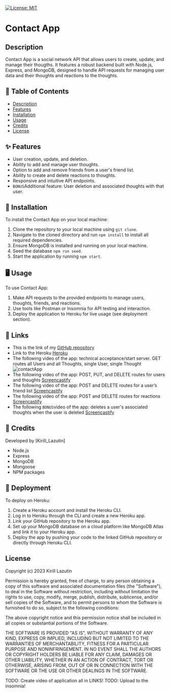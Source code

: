[![License: MIT](https://img.shields.io/badge/License-MIT-yellow.svg)](https://opensource.org/licenses/MIT)

# Contact App

## Description

Contact App is a social network API that allows users to create, update, and manage their thougths. It features a robust backend built with Node.js, Express, and MongoDB, designed to handle API requests for managing user data and their thoughts and reactions to the thoughts.

## 📑 Table of Contents

- [Description](#description)
- [Features](#-features)
- [Installation](#-installation)
- [Usage](#-usage)
- [Credits](#-credits)
- [License](#license)

## ✨ Features

- User creation, update, and deletion.
- Ability to add and manage user thoughts.
- Option to add and remove friends from a user's friend list.
- Ability to create and delete reactions to thoughts.
- Responsive and intuitive API endpoints.
- `BONUS`Additional feature: User deletion and associated thoughts with that user.

## 🔧 Installation

To install the Contact App on your local machine:

1. Clone the repository to your local machine using `git clone`.
2. Navigate to the cloned directory and run `npm install` to install all required dependencies.
3. Ensure MongoDB is installed and running on your local machine.
4. Seed the database `npm run seed`.
5. Start the application by running `npm start`.

## 🖥 Usage

To use Contact App:

1. Make API requests to the provided endpoints to manage users, thoughts, friends, and reactions.
2. Use tools like Postman or Insomnia for API testing and interaction.
3. Deploy the application to Heroku for live usage (see deployment section).

## 🔗 Links

- This is the link of my [GitHub repository](https://github.com/Kirill777-web/contactApp)
- Link to the Heroku [Heroku]()
- The following video of the app: technical acceptance/start server. GET routes all Users and all Thoughts, single User, single Thought ![contactApp](https://drive.google.com/file/d/1SLS5l3uUOhrukQ_2NvGL4oSwtEaxiO_s/view)
- The following video of the app: POST, PUT, and DELETE routes for users and thoughts [Screencastify](https://drive.google.com/file/d/1SWpy-Ex8Xe1rbepjrezL4lQFLcvKH7x3/view)
- The following video of the app: POST and DELETE routes for a user’s friend list [Screencastify](https://drive.google.com/file/d/1LWrhjdHb22VZ9YHfgLWV-qiSmoINCtuW/view)
- The following video of the app: POST and DELETE routes for reactions [Screencastify](https://drive.google.com/file/d/1sxgoos23GmWuXB93GysZsHEWqNkO_fqN/view)
- The following `BONUS`video of the app: deletes a user's associated thoughts when the user is deleted [Screencastify](https://drive.google.com/file/d/1cG9TcbdyTe8ALRy3k0Z0rIoinuNigKPt/view)

## 🙏 Credits

Developed by [Kirill_Lazutin]

- Node.js
- Express
- MongoDB
- Mongoose
- NPM packages

## 🚀 Deployment

To deploy on Heroku:

1. Create a Heroku account and install the Heroku CLI.
2. Log in to Heroku through the CLI and create a new Heroku app.
3. Link your GitHub repository to the Heroku app.
4. Set up your MongoDB database on a cloud platform like MongoDB Atlas and link it to your Heroku app.
5. Deploy the app by pushing your code to the linked GitHub repository or directly through Heroku CLI.

## License

Copyright (c) 2023 Kirill Lazutin

Permission is hereby granted, free of charge, to any person obtaining a copy of this software and associated documentation files (the "Software"), to deal in the Software without restriction, including without limitation the rights to use, copy, modify, merge, publish, distribute, sublicense, and/or sell copies of the Software, and to permit persons to whom the Software is furnished to do so, subject to the following conditions:

The above copyright notice and this permission notice shall be included in all copies or substantial portions of the Software.

THE SOFTWARE IS PROVIDED "AS IS", WITHOUT WARRANTY OF ANY KIND, EXPRESS OR IMPLIED, INCLUDING BUT NOT LIMITED TO THE WARRANTIES OF MERCHANTABILITY, FITNESS FOR A PARTICULAR PURPOSE AND NONINFRINGEMENT. IN NO EVENT SHALL THE AUTHORS OR COPYRIGHT HOLDERS BE LIABLE FOR ANY CLAIM, DAMAGES OR OTHER LIABILITY, WHETHER IN AN ACTION OF CONTRACT, TORT OR OTHERWISE, ARISING FROM, OUT OF OR IN CONNECTION WITH THE SOFTWARE OR THE USE OR OTHER DEALINGS IN THE SOFTWARE.

TODO: Create video of application all in LINKS!
TODO: Upload to the insomnia!

